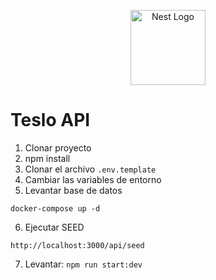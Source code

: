 <p align="center">
  <a href="http://nestjs.com/" target="blank"><img src="https://nestjs.com/img/logo-small.svg" width="120" alt="Nest Logo" /></a>
</p>


# Teslo API
1. Clonar proyecto
2. npm install
3. Clonar el archivo ```.env.template```
4. Cambiar las variables de entorno
5. Levantar base de datos
```
docker-compose up -d
```
6. Ejecutar SEED
```
http://localhost:3000/api/seed
```
7. Levantar: ```npm run start:dev```